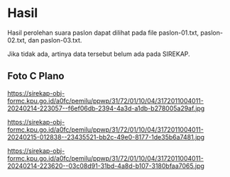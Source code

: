 # Hasil

Hasil perolehan suara paslon dapat dilihat pada file paslon-01.txt, paslon-02.txt, dan paslon-03.txt.

Jika tidak ada, artinya data tersebut belum ada pada SIREKAP.

## Foto C Plano

https://sirekap-obj-formc.kpu.go.id/a0fc/pemilu/ppwp/31/72/01/10/04/3172011004011-20240214-223057--f6ef06db-2394-4a3d-a1db-b278005a29af.jpg

https://sirekap-obj-formc.kpu.go.id/a0fc/pemilu/ppwp/31/72/01/10/04/3172011004011-20240215-012838--23435521-bb2c-49e0-8177-1de35b6a7481.jpg

https://sirekap-obj-formc.kpu.go.id/a0fc/pemilu/ppwp/31/72/01/10/04/3172011004011-20240214-223620--03c08d91-31bd-4a8d-b107-3180bfaa7065.jpg
